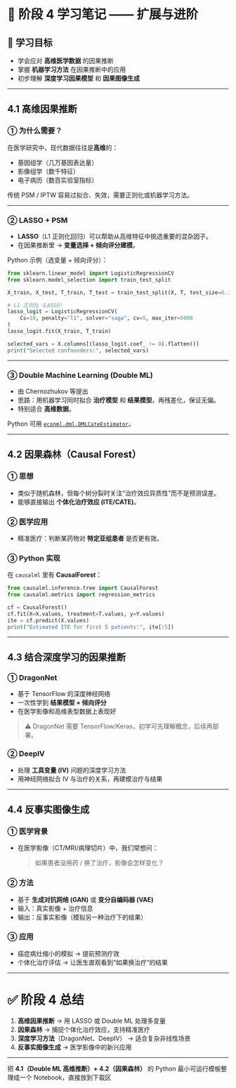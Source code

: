 # 📓 阶段 4 学习笔记 —— 扩展与进阶

## 🎯 学习目标

* 学会应对 **高维医学数据** 的因果推断
* 掌握 **机器学习方法** 在因果推断中的应用
* 初步理解 **深度学习因果模型** 和 **因果图像生成**

---

## 4.1 高维因果推断

### ① 为什么需要？

在医学研究中，现代数据往往是**高维**的：

* 基因组学（几万基因表达量）
* 影像组学（数千特征）
* 电子病历（数百实验室指标）

传统 PSM / IPTW 容易过拟合、失效，需要正则化或机器学习方法。

---

### ② LASSO + PSM

* **LASSO**（L1 正则化回归）可以帮助从高维特征中挑选重要的混杂因子。
* 在因果推断里 → **变量选择 + 倾向评分建模**。

Python 示例（选变量 + 倾向评分）：

```python
from sklearn.linear_model import LogisticRegressionCV
from sklearn.model_selection import train_test_split

X_train, X_test, T_train, T_test = train_test_split(X, T, test_size=0.3)

# L1 正则化（LASSO）
lasso_logit = LogisticRegressionCV(
    Cs=10, penalty="l1", solver="saga", cv=5, max_iter=5000
)
lasso_logit.fit(X_train, T_train)

selected_vars = X.columns[(lasso_logit.coef_ != 0).flatten()]
print("Selected confounders:", selected_vars)
```

---

### ③ Double Machine Learning (Double ML)

* 由 Chernozhukov 等提出
* 思路：用机器学习同时拟合 **治疗模型** 和 **结果模型**，再残差化，保证无偏。
* 特别适合 **高维数据**。

Python 可用 [`econml.dml.DMLCateEstimator`](https://econml.azurewebsites.net/spec/est.html)。

---

## 4.2 因果森林（Causal Forest）

### ① 思想

* 类似于随机森林，但每个树分裂时关注“治疗效应异质性”而不是预测误差。
* 能够直接输出 **个体化治疗效应 (ITE/CATE)**。

### ② 医学应用

* 精准医疗：判断某药物对 **特定亚组患者** 是否更有效。

### ③ Python 实现

在 `causalml` 里有 **CausalForest**：

```python
from causalml.inference.tree import CausalForest
from causalml.metrics import regression_metrics

cf = CausalForest()
cf.fit(X=X.values, treatment=T.values, y=Y.values)
ite = cf.predict(X.values)
print("Estimated ITE for first 5 patients:", ite[:5])
```

---

## 4.3 结合深度学习的因果推断

### ① DragonNet

* 基于 TensorFlow 的深度神经网络
* 一次性学到 **结果模型 + 倾向评分**
* 在医学影像和高维表型数据上表现好

> ⚠️ DragonNet 需要 TensorFlow/Keras，初学可先理解概念，后续再部署。

### ② DeepIV

* 处理 **工具变量 (IV)** 问题的深度学习方法
* 用神经网络拟合 IV 与治疗的关系，再建模治疗与结果

---

## 4.4 反事实图像生成

### ① 医学背景

* 在医学影像（CT/MRI/病理切片）中，我们常想问：

  > 如果患者没用药 / 换了治疗，影像会怎样变化？

### ② 方法

* 基于 **生成对抗网络 (GAN)** 或 **变分自编码器 (VAE)**
* 输入：真实影像 + 治疗信息
* 输出：反事实影像（模拟另一种治疗下的结果）

### ③ 应用

* 癌症病灶缩小的模拟 → 提前预测疗效
* 个体化治疗评估 → 让医生直观看到“如果换治疗”的结果

---

# ✅ 阶段 4 总结

1. **高维因果推断** → 用 LASSO 或 Double ML 处理多变量
2. **因果森林** → 捕捉个体化治疗效应，支持精准医疗
3. **深度学习方法**（DragonNet、DeepIV） → 适合复杂非线性场景
4. **反事实图像生成** → 医学影像中的新兴应用

---

把 **4.1（Double ML 高维推断）+ 4.2（因果森林）** 的 Python 最小可运行模板整理成一个 Notebook，直接放到下载区